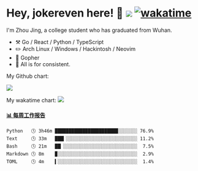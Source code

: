 # Hey, jokereven here! 👋 ![](https://visitor-badge.laobi.icu/badge?page_id=jokereven.readme) [![wakatime](https://wakatime.com/badge/user/eada5769-12fd-41f7-af3d-65254494dce1.svg)](https://wakatime.com/@eada5769-12fd-41f7-af3d-65254494dce1)

I'm Zhou Jing, a college student who has graduated from Wuhan.
-   :hammer_and_pick: Go / React / Python / TypeScript
-   :pencil2: Arch Linux / Windows / Hackintosh / Neovim
-   :seedling: Gopher
-   :thought_balloon: All is for consistent.

My Github chart:

![](https://ghchart.rshah.org/JonnieWayy)

My wakatime chart:
![](https://wakatime.com/share/@jokereven/1679dc82-4bf9-4b63-9203-390d608503de.png)

<!-- waka-box start -->
#### <a href="https://gist.github.com/9f8118785e2d128d746db5f61b0e0a2a" target="_blank">📊 每周工作报告</a>
```text
Python   🕓 3h46m ███████████████████████░░░░░░░ 76.9%
Text     🕓 33m   ███▎░░░░░░░░░░░░░░░░░░░░░░░░░░ 11.2%
Bash     🕓 21m   ██▏░░░░░░░░░░░░░░░░░░░░░░░░░░░  7.5%
Markdown 🕓 8m    ▉░░░░░░░░░░░░░░░░░░░░░░░░░░░░░  2.9%
TOML     🕓 4m    ▍░░░░░░░░░░░░░░░░░░░░░░░░░░░░░  1.4%
```
<!-- Powered by https://github.com/journey-ad/waka-box-go . -->
<!-- waka-box end -->
